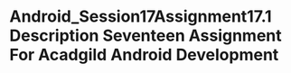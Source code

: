 # Android_Session17Assignment17.1 Description Seventeen Assignment For Acadgild Android Development
